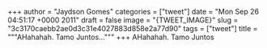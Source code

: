 
+++
author = "Jaydson Gomes"
categories = ["tweet"]
date = "Mon Sep 26 04:51:17 +0000 2011"
draft = false
image = "{TWEET_IMAGE}"
slug = "3c3170caebb2ae0d3c31e4027883d858e2a77d90"
tags = ["tweet"]
title = """AHahahah. Tamo Juntos..."""
+++
AHahahah. Tamo Juntos
